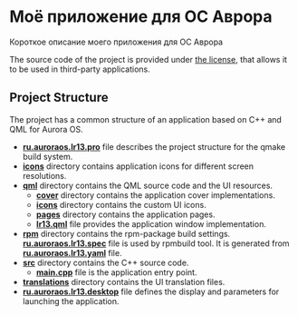 # Моё приложение для ОС Аврора

Короткое описание моего приложения для ОС Аврора

The source code of the project is provided under
[the license](LICENSE.BSD-3-CLAUSE.md),
that allows it to be used in third-party applications.

## Project Structure

The project has a common structure
of an application based on C++ and QML for Aurora OS.

* **[ru.auroraos.lr13.pro](ru.auroraos.lr13.pro)** file
  describes the project structure for the qmake build system.
* **[icons](icons)** directory contains application icons for different screen resolutions.
* **[qml](qml)** directory contains the QML source code and the UI resources.
  * **[cover](qml/cover)** directory contains the application cover implementations.
  * **[icons](qml/icons)** directory contains the custom UI icons.
  * **[pages](qml/pages)** directory contains the application pages.
  * **[lr13.qml](qml/lr13.qml)** file
    provides the application window implementation.
* **[rpm](rpm)** directory contains the rpm-package build settings.
  **[ru.auroraos.lr13.spec](rpm/ru.auroraos.lr13.spec)** file is used by rpmbuild tool.
  It is generated from **[ru.auroraos.lr13.yaml](rpm/ru.auroraos.lr13.yaml)** file.
* **[src](src)** directory contains the C++ source code.
  * **[main.cpp](src/main.cpp)** file is the application entry point.
* **[translations](translations)** directory contains the UI translation files.
* **[ru.auroraos.lr13.desktop](ru.auroraos.lr13.desktop)** file
  defines the display and parameters for launching the application.